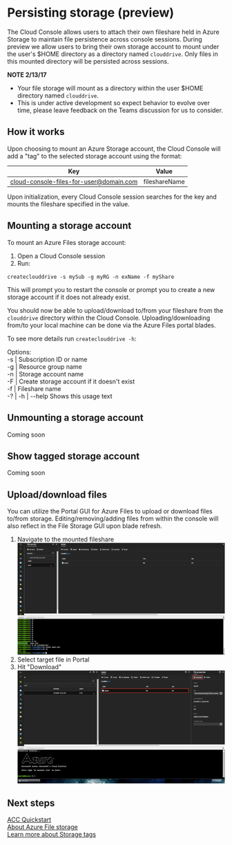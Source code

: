 # Persisting storage (preview)
The Cloud Console allows users to attach their own fileshare held in Azure Storage to maintain file persistence across console sessions. 
During preview we allow users to bring their own storage account to mount under the user's $HOME directory as a directory named `clouddrive`. 
Only files in this mounted directory will be persisted across sessions.

**NOTE 2/13/17** 
* Your file storage will mount as a directory within the user $HOME directory named `clouddrive`.
* This is under active development so expect behavior to evolve over time, please leave feedback on the Teams discussion for us to consider.

## How it works
Upon choosing to mount an Azure Storage account, the Cloud Console will add a "tag" to the selected storage account using the format: <br>

| Key | Value |
|:-------------:|:-------------:|
|cloud-console-files-for-user@domain.com|fileshareName|

Upon initialization, every Cloud Console session searches for the key and mounts the fileshare specified in the value.

## Mounting a storage account
To mount an Azure Files storage account: <br>
1. Open a Cloud Console session <br>
2. Run: <br>
```
createclouddrive -s mySub -g myRG -n exName -f myShare
```
This will prompt you to restart the console or prompt you to create a new storage account if it does not already exist.

You should now be able to upload/download to/from your fileshare from the `clouddrive` directory within the Cloud Console.
Uploading/downloading from/to your local machine can be done via the Azure Files portal blades.

To see more details run `createclouddrive -h`: <br>

Options: <br>
  -s | Subscription ID or name <br>
  -g | Resource group name <br>
  -n | Storage account name <br>
  -F | Create storage account if it doesn't exist <br>
  -f | Fileshare name <br>
  -? | -h | --help Shows this usage text <br>

## Unmounting a storage account
Coming soon

## Show tagged storage account
Coming soon

## Upload/download files
You can utilize the Portal GUI for Azure Files to upload or download files to/from storage.
Editing/removing/adding files from within the console will also reflect in the File Storage GUI upon blade refresh.

1. Navigate to the mounted fileshare
![](../media/touch-txt-storage.png)
2. Select target file in Portal
3. Hit "Download"
![](../media/download-storage.png)

## Next steps
[ACC Quickstart](../Get-started/acc-quickstart.md) <br>
[About Azure File storage](https://docs.microsoft.com/azure/storage/storage-introduction#file-storage) <br>
[Learn more about Storage tags](https://docs.microsoft.com/azure/azure-resource-manager/resource-group-using-tags) <br>